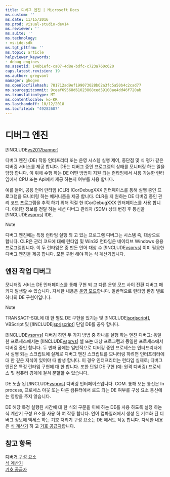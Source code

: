 ```yaml
---
title: 디버그 엔진 | Microsoft Docs
ms.custom: ''
ms.date: 11/15/2016
ms.prod: visual-studio-dev14
ms.reviewer: ''
ms.suite: ''
ms.technology:
- vs-ide-sdk
ms.tgt_pltfrm: ''
ms.topic: article
helpviewer_keywords:
- debug engines
ms.assetid: 148b1efc-ca07-4d8e-bdfc-c723a760c620
caps.latest.revision: 19
ms.author: gregvanl
manager: ghogen
ms.openlocfilehash: 781712ad9ef199073028b62a3fc5a50b4c2cad77
ms.sourcegitcommit: 9ceaf69568d61023868ced59108ae4dd46f720ab
ms.translationtype: MT
ms.contentlocale: ko-KR
ms.lasthandoff: 10/12/2018
ms.locfileid: "49282687"
---
```

# <a name="debug-engine"></a>디버그 엔진
[!INCLUDE[vs2017banner](../../includes/vs2017banner.md)]

디버그 엔진 (DE) 작동 인터프리터 또는 운영 시스템 실행 제어, 중단점 및 식 평가 같은 디버깅 서비스를 제공 합니다. DE는 디버그 중인 프로그램의 상태를 모니터링 하는 일을 담당 합니다. 이 위해 수행 하는 DE 어떤 방법이 지원 되는 런타임에서 사용 가능한 런타임에서 CPU 또는 Api에서 제공 하는지 여부를 사용 합니다.  
  
 예를 들어, 공용 언어 런타임 (CLR) ICorDebugXXX 인터페이스를 통해 실행 중인 프로그램을 모니터링 하는 메커니즘을 제공 합니다. CLR을 지 원하는 DE 디버깅 중인 관리 코드 프로그램을 추적 하기 위해 적절 한 ICorDebugXXX 인터페이스를 사용 합니다. 이러한 정보를 전달 하는 세션 디버그 관리자 (SDM) 상태 변경 후 통신을 [!INCLUDE[vsprvs](../../includes/vsprvs-md.md)] IDE.  
  
> [!NOTE]
>  디버그 엔진에는 특정 런타임 실행 되 고 있는 프로그램 디버그는 시스템 즉, 대상으로 합니다. CLR은 관리 코드에 대해 런타임 및 Win32 런타임은 네이티브 Windows 응용 프로그램입니다. 이 두 런타임은 중 만든 언어 대상 수 [!INCLUDE[vsprvs](../../includes/vsprvs-md.md)] 이미 필요한 디버그 엔진을 제공 합니다. 모든 구현 해야 하는 식 계산기입니다.  
  
## <a name="debug-engine-operation"></a>엔진 작업 디버그  
 모니터링 서비스 DE 인터페이스를 통해 구현 되 고 다른 운영 모드 사이 전환 디버그 패키지 발생할 수 있습니다. 자세한 내용은 [운영 모드](../../extensibility/debugger/operational-modes.md)합니다. 일반적으로 런타임 환경 별로 하나의 DE 구현이입니다.  
  
> [!NOTE]
>  TRANSACT-SQL에 대 한 별도 DE 구현을 있기는 및 [!INCLUDE[jsprjscript](../../includes/jsprjscript-md.md)], VBScript 및 [!INCLUDE[jsprjscript](../../includes/jsprjscript-md.md)] 단일 DE를 공유 합니다.  
  
 [!INCLUDE[vsprvs](../../includes/vsprvs-md.md)] 디버깅 하면 두 가지 방법 중 하나를 실행 하는 엔진 디버그: 동일한 프로세스에서는 [!INCLUDE[vsprvs](../../includes/vsprvs-md.md)] 셸 또는 대상 프로그램과 동일한 프로세스에서 디버깅 중인 합니다. 두 번째 폼에는 일반적으로 디버깅 중인 프로세스는 인터프리터에서 실행 되는 스크립트에 실제로 디버그 엔진 스크립트를 모니터링 하려면 인터프리터에 대 한 깊은 지식이 있어야 때 발생 합니다. 이 경우 인터프리터는 런타임 실제로; 디버그 엔진은 특정 런타임 구현에 대 한 합니다. 또한 단일 DE 구현 (예: 원격 디버깅) 프로세스 및 컴퓨터 경계에 걸쳐 분할할 수 있습니다.  
  
 DE 노출 된 [!INCLUDE[vsprvs](../../includes/vsprvs-md.md)] 디버깅 인터페이스입니다. COM. 통해 모든 통신은 In process, 프로세스 아웃 또는 다른 컴퓨터에서 로드 되는 DE 여부를 구성 요소 통신에는 영향을 주지 않습니다.  
  
 DE 해당 특정 실행된 시간에 대 한 식의 구문을 이해 하는 DE를 사용 하도록 설정 하는 식 계산기 구성 요소를 사용 하 여 작동 합니다. 언어 컴파일러에서 생성 된 기호화 된 디버그 정보에 액세스 하는 기호 처리기 구성 요소는 DE 에서도 작동 합니다. 자세한 내용은 [식 계산기](../../extensibility/debugger/expression-evaluator.md) 하 고 [기호 공급자](../../extensibility/debugger/symbol-provider.md)합니다.  
  
## <a name="see-also"></a>참고 항목  
 [디버거 구성 요소](../../extensibility/debugger/debugger-components.md)   
 [식 계산기](../../extensibility/debugger/expression-evaluator.md)   
 [기호 공급자](../../extensibility/debugger/symbol-provider.md)


